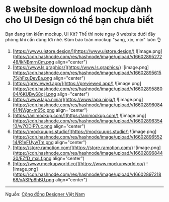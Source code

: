# 8 website download mockup dành cho UI Design có thể bạn chưa biết

Bạn đang tìm kiếm mockup, UI Kit? Thế thì note ngay 8 website dưới đây phòng khi cần dùng tới nhé. Đảm bảo toàn mockup "sang, xịn, mịn" luôn 👌


1. [https://www.uistore.design/](https://www.uistore.design/)
![image.png](https://cdn.hashnode.com/res/hashnode/image/upload/v1660289527248/lkNBmrnCm.png align="center")
2. [https://www.ls.graphics/](https://www.ls.graphics/)
![image.png](https://cdn.hashnode.com/res/hashnode/image/upload/v1660289561575/hFxuDevEa.png align="center")
3. [https://previewed.app/](https://previewed.app/)
![image.png](https://cdn.hashnode.com/res/hashnode/image/upload/v1660289588004/6KUBw68qH.png align="center")
4. [https://www.lapa.ninja/](https://www.lapa.ninja/)
![image.png](https://cdn.hashnode.com/res/hashnode/image/upload/v1660289608461/NWgn-m65c.png align="center")
5. [https://animockup.com/](https://animockup.com/)
![image.png](https://cdn.hashnode.com/res/hashnode/image/upload/v1660289635413/w7ODIP7uc.png align="center")
6. [https://mockuuups.studio/](https://mockuuups.studio/)
![image.png](https://cdn.hashnode.com/res/hashnode/image/upload/v1660289655214/R1eFUywTm.png align="center")
7. [https://store.ramotion.com/](https://store.ramotion.com/)
![image.png](https://cdn.hashnode.com/res/hashnode/image/upload/v1660289684430/EZfD_mxLf.png align="center")
8. [https://www.mockupworld.co/](https://www.mockupworld.co/)
![image.png](https://cdn.hashnode.com/res/hashnode/image/upload/v1660289721868/xASPp8hBU.png align="center")

---------------------------
Nguồn: [Cộng đồng Designer Việt Nam](https://www.facebook.com/groups/284815931604927/)